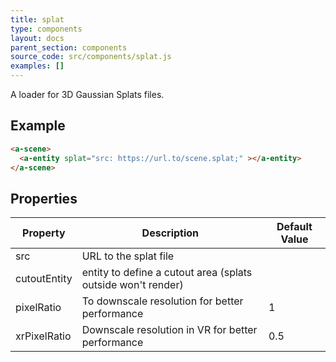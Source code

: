 ```yaml
---
title: splat
type: components
layout: docs
parent_section: components
source_code: src/components/splat.js
examples: []
---
```


A loader for 3D Gaussian Splats files.

## Example
```html
<a-scene>
  <a-entity splat="src: https://url.to/scene.splat;" ></a-entity>
</a-scene>
```

## Properties

| Property      | Description                                       | Default Value |
|---------------|---------------------------------------------------|---------------|
| src           | URL to the splat file                             |               |
| cutoutEntity  | entity to define a cutout area (splats outside won't render)                             |               |
| pixelRatio    | To downscale resolution for better performance    | 1             |
| xrPixelRatio  | Downscale resolution in VR for better performance | 0.5           |
